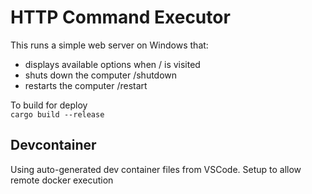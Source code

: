 # HTTP Command Executor
This runs a simple web server on Windows that:

- displays available options when / is visited
- shuts down the computer /shutdown
- restarts the computer /restart

To build for deploy   
```cargo build --release```

## Devcontainer
Using auto-generated dev container files from VSCode.
Setup to allow remote docker execution